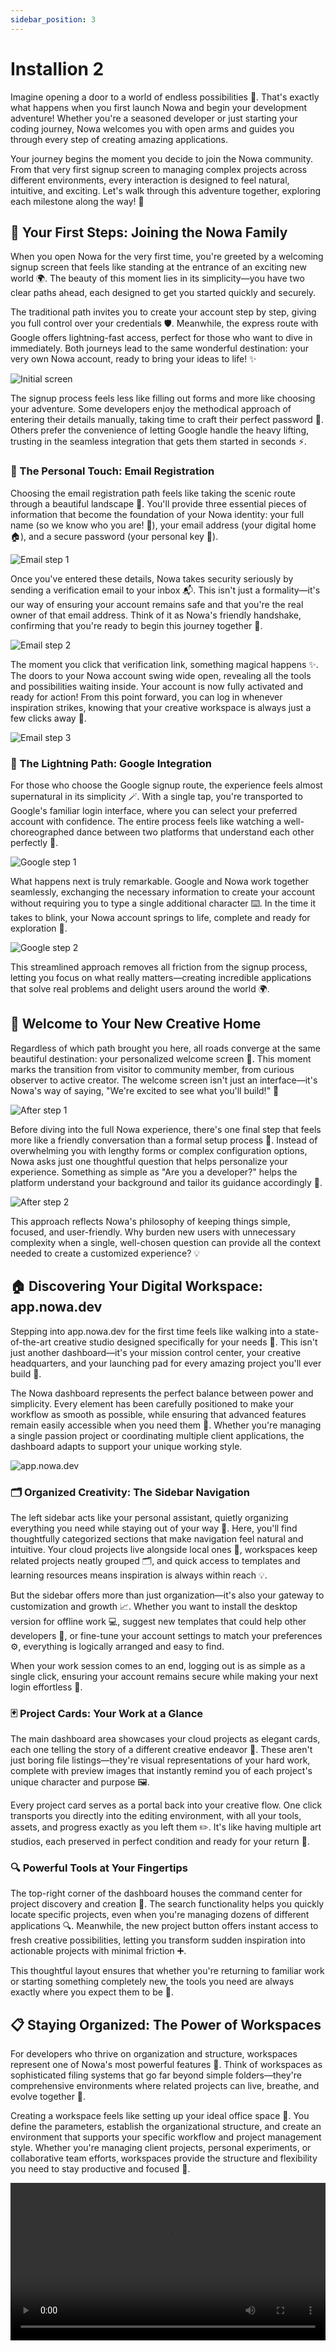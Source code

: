 ```yaml
---
sidebar_position: 3
---
```


# Installion 2

Imagine opening a door to a world of endless possibilities 🌟. That's exactly what happens when you first launch Nowa and begin your development adventure! Whether you're a seasoned developer or just starting your coding journey, Nowa welcomes you with open arms and guides you through every step of creating amazing applications.

Your journey begins the moment you decide to join the Nowa community. From that very first signup screen to managing complex projects across different environments, every interaction is designed to feel natural, intuitive, and exciting. Let's walk through this adventure together, exploring each milestone along the way! 🎯

## 🎉 Your First Steps: Joining the Nowa Family

When you open Nowa for the very first time, you're greeted by a welcoming signup screen that feels like standing at the entrance of an exciting new world 🌍. The beauty of this moment lies in its simplicity—you have two clear paths ahead, each designed to get you started quickly and securely.

The traditional path invites you to create your account step by step, giving you full control over your credentials 🛡️. Meanwhile, the express route with Google offers lightning-fast access, perfect for those who want to dive in immediately. Both journeys lead to the same wonderful destination: your very own Nowa account, ready to bring your ideas to life! ✨

![Initial screen](/img/signup/1.png)

The signup process feels less like filling out forms and more like choosing your adventure. Some developers enjoy the methodical approach of entering their details manually, taking time to craft their perfect password 🔐. Others prefer the convenience of letting Google handle the heavy lifting, trusting in the seamless integration that gets them started in seconds ⚡.

### 📧 The Personal Touch: Email Registration

Choosing the email registration path feels like taking the scenic route through a beautiful landscape 🌄. You'll provide three essential pieces of information that become the foundation of your Nowa identity: your full name (so we know who you are! 👤), your email address (your digital home 🏠), and a secure password (your personal key 🔑).

![Email step 1](/img/signup/email/1.png)

Once you've entered these details, Nowa takes security seriously by sending a verification email to your inbox 📬. This isn't just a formality—it's our way of ensuring your account remains safe and that you're the real owner of that email address. Think of it as Nowa's friendly handshake, confirming that you're ready to begin this journey together 🤝.

![Email step 2](/img/signup/email/2.png)

The moment you click that verification link, something magical happens ✨. The doors to your Nowa account swing wide open, revealing all the tools and possibilities waiting inside. Your account is now fully activated and ready for action! From this point forward, you can log in whenever inspiration strikes, knowing that your creative workspace is always just a few clicks away 🎨.

![Email step 3](/img/signup/email/3.png)

### 🌟 The Lightning Path: Google Integration

For those who choose the Google signup route, the experience feels almost supernatural in its simplicity 🪄. With a single tap, you're transported to Google's familiar login interface, where you can select your preferred account with confidence. The entire process feels like watching a well-choreographed dance between two platforms that understand each other perfectly 💃.

![Google step 1](/img/signup/google/1.png)

What happens next is truly remarkable. Google and Nowa work together seamlessly, exchanging the necessary information to create your account without requiring you to type a single additional character ⌨️. In the time it takes to blink, your Nowa account springs to life, complete and ready for exploration 🚀.

![Google step 2](/img/signup/google/2.png)

This streamlined approach removes all friction from the signup process, letting you focus on what really matters—creating incredible applications that solve real problems and delight users around the world 🌍.

## 🎊 Welcome to Your New Creative Home

Regardless of which path brought you here, all roads converge at the same beautiful destination: your personalized welcome screen 🏡. This moment marks the transition from visitor to community member, from curious observer to active creator. The welcome screen isn't just an interface—it's Nowa's way of saying, "We're excited to see what you'll build!" 🎉

![After step 1](/img/signup/after/1.png)

Before diving into the full Nowa experience, there's one final step that feels more like a friendly conversation than a formal setup process 💬. Instead of overwhelming you with lengthy forms or complex configuration options, Nowa asks just one thoughtful question that helps personalize your experience. Something as simple as "Are you a developer?" helps the platform understand your background and tailor its guidance accordingly 🎯.

![After step 2](/img/signup/after/2.png)

This approach reflects Nowa's philosophy of keeping things simple, focused, and user-friendly. Why burden new users with unnecessary complexity when a single, well-chosen question can provide all the context needed to create a customized experience? 💡

## 🏠 Discovering Your Digital Workspace: app.nowa.dev

Stepping into app.nowa.dev for the first time feels like walking into a state-of-the-art creative studio designed specifically for your needs 🎨. This isn't just another dashboard—it's your mission control center, your creative headquarters, and your launching pad for every amazing project you'll ever build 🚀.

The Nowa dashboard represents the perfect balance between power and simplicity. Every element has been carefully positioned to make your workflow as smooth as possible, while ensuring that advanced features remain easily accessible when you need them 💪. Whether you're managing a single passion project or coordinating multiple client applications, the dashboard adapts to support your unique working style.

![app.nowa.dev](/img/app.png)

### 🗂️ Organized Creativity: The Sidebar Navigation

The left sidebar acts like your personal assistant, quietly organizing everything you need while staying out of your way 🤵. Here, you'll find thoughtfully categorized sections that make navigation feel natural and intuitive. Your cloud projects live alongside local ones 📁, workspaces keep related projects neatly grouped 🗂️, and quick access to templates and learning resources means inspiration is always within reach 💡.

But the sidebar offers more than just organization—it's also your gateway to customization and growth 📈. Whether you want to install the desktop version for offline work 💻, suggest new templates that could help other developers 🤝, or fine-tune your account settings to match your preferences ⚙️, everything is logically arranged and easy to find.

When your work session comes to an end, logging out is as simple as a single click, ensuring your account remains secure while making your next login effortless 🔐.

### 🃏 Project Cards: Your Work at a Glance

The main dashboard area showcases your cloud projects as elegant cards, each one telling the story of a different creative endeavor 📖. These aren't just boring file listings—they're visual representations of your hard work, complete with preview images that instantly remind you of each project's unique character and purpose 🖼️.

Every project card serves as a portal back into your creative flow. One click transports you directly into the editing environment, with all your tools, assets, and progress exactly as you left them ✏️. It's like having multiple art studios, each preserved in perfect condition and ready for your return 🎨.

### 🔍 Powerful Tools at Your Fingertips

The top-right corner of the dashboard houses the command center for project discovery and creation 🎯. The search functionality helps you quickly locate specific projects, even when you're managing dozens of different applications 🔍. Meanwhile, the new project button offers instant access to fresh creative possibilities, letting you transform sudden inspiration into actionable projects with minimal friction ➕.

This thoughtful layout ensures that whether you're returning to familiar work or starting something completely new, the tools you need are always exactly where you expect them to be 🎪.

## 📋 Staying Organized: The Power of Workspaces

For developers who thrive on organization and structure, workspaces represent one of Nowa's most powerful features 💪. Think of workspaces as sophisticated filing systems that go far beyond simple folders—they're comprehensive environments where related projects can live, breathe, and evolve together 🌱.

Creating a workspace feels like setting up your ideal office space 🏢. You define the parameters, establish the organizational structure, and create an environment that supports your specific workflow and project management style. Whether you're managing client projects, personal experiments, or collaborative team efforts, workspaces provide the structure and flexibility you need to stay productive and focused 🎯.

<video src="/videos/getting-started/createworkspace.webm" controls width="100%" />

Workspaces also excel at scaling with your needs. A simple personal workspace can evolve into a complex multi-project environment as your ambitions grow, all while maintaining the same intuitive organizational principles that made it useful from day one 📈.

## 🌐 Choosing Your Development Environment

One of the most important decisions you'll make as a Nowa developer is choosing where your projects will live and how they'll evolve 🏡. This choice impacts everything from collaboration possibilities to security considerations, and Nowa offers two distinct paths, each optimized for different development scenarios and working styles.

The decision between cloud and local development isn't just about technology—it's about matching your tools to your goals, your security requirements, and your collaborative needs 🎯. Both approaches have their own strengths and ideal use cases, and understanding these differences helps you make the best choice for each unique project.

### ☁️ Cloud Development: Collaboration Without Boundaries

Choosing cloud development is like moving into a vibrant coworking space where creativity flows freely and collaboration happens naturally 🌟. Your projects live in Nowa's secure cloud infrastructure, accessible from anywhere with an internet connection and ready to be shared with team members, clients, or collaborators around the globe 🌍.

<video src="/videos/getting-started/create-cloud.webm" controls width="100%" />

Cloud development shines brightest when your work involves multiple people, frequent access from different locations, or the need for seamless sharing and feedback cycles 🔄. Imagine working on a project from your office computer during the day, making quick updates from your laptop at a coffee shop, and then sharing progress with a client from your tablet at home—all without missing a beat or worrying about file synchronization 📱💻🖥️.

The cloud environment also provides automatic backups, version history, and the peace of mind that comes from knowing your work is protected by enterprise-grade security and infrastructure 🛡️. You can focus entirely on creating amazing applications while Nowa handles all the technical complexity of hosting, scaling, and protecting your projects.

### 💻 Local Development: Privacy and Control

Local development offers a completely different experience, one that prioritizes privacy, control, and independence 🏠. When you choose this path, your projects remain entirely within your own computing environment, giving you absolute control over security, access, and how your work is managed and stored 🔐.

This approach feels like working in your own private studio, where you set all the rules and maintain complete creative autonomy 🎨. Local development excels when you're working with sensitive information, developing applications that require offline capability, or simply prefer the peace of mind that comes from keeping your work entirely under your own control 🛡️.

Local projects also offer unique advantages for testing and experimentation 🧪. You can integrate with simulators, test offline functionality, and explore development approaches that might not be practical in a cloud environment. For developers who enjoy deep technical control or work in environments with strict security requirements, local development provides the perfect balance of power and protection.

For a comprehensive exploration of local project capabilities, you'll want to dive deep into our specialized local development guide, which covers everything from initial setup to advanced simulation techniques 📚.

### 🎯 Making Your Choice: Matching Tools to Goals

The beautiful truth about choosing between cloud and local development is that there's no universally correct answer ❌. The best choice depends entirely on your specific project requirements, working style, collaboration needs, and security considerations 📊.

Some projects naturally gravitate toward the collaborative, accessible nature of cloud development—think client work, team projects, or applications that benefit from frequent feedback and iteration 👥. Other projects thrive in the controlled, private environment of local development—perhaps personal experiments, security-sensitive applications, or work that requires extensive offline testing 🔒.

Many successful developers use both approaches strategically, choosing cloud development for collaborative work and local development for sensitive or experimental projects 🌈. Nowa supports this flexibility, allowing you to work in whatever environment best serves each unique creative endeavor.

The most important factor isn't which environment you choose initially, but rather that you understand the strengths of each approach and can make informed decisions that support your long-term success and creative fulfillment 🌟. Whether you're building in the cloud or on your local machine, Nowa provides the tools, support, and flexibility you need to bring your vision to life! ✨